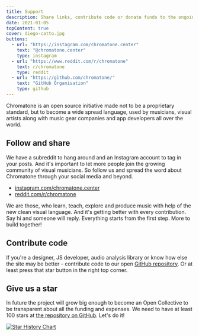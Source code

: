 ```yaml
---
title: Support
description: Share links, contribute code or donate funds to the ongoing research and development
date: 2021-01-05
topContent: true
cover: diego-catto.jpg
buttons:
  - url: "https://instagram.com/chromatone.center"
    text: "@chromatone.center"
    type: instagram
  - url: "https://www.reddit.com/r/chromatone"
    text: r/chromatone
    type: reddit
  - url: "https://github.com/chromatone/"
    text: "GitHub Organisation"
    type: github
---
```


<script setup>
import { defineClientComponent } from 'vitepress'

const MapGlobe = defineClientComponent(() => {
  return import('./MapGlobe.vue')
})

import map from '#/db/map.yml'
const dots = map.cities.map(city=>city.coord)
</script>

<map-globe class="mb-8" :dots="dots" />

Chromatone is an open source initiative made not to be a proprietary standard, but to become a wide spread language, used by musicians, visual artists along with music gear companies and app developers all over the world.

## Follow and share

We have a subreddit to hang around and an Instagram account to tag in your posts. And it's important to let more people join the growing community of visual musicians. So follow us and spread the word about Chromatone through your social media and beyond.

<!-- <a href="https://www.producthunt.com/posts/chromatone?utm_source=badge-featured&utm_medium=badge&utm_souce=badge-chromatone" target="_blank"><img src="https://api.producthunt.com/widgets/embed-image/v1/featured.svg?post_id=381642&theme=neutral" alt="Chromatone - Visual&#0032;music&#0032;language&#0032;to&#0032;learn&#0044;&#0160;explore&#0032;and&#0032;express&#0032;with | Product Hunt" style="width: 250px; height: 54px;" width="250" height="54" /></a> -->

- [instagram.com/chromatone.center](https://instagram.com/chromatone.center/)
- [reddit.com/r/chromatone](https://reddit.com/r/chromatone)

We are those, who learn, teach, explore and produce music with help of the new clean visual language. And it's getting better with every contribution. Say hi and someone will reply. Everything starts from the first step. More to build together!

## Contribute code

If you're a designer, JS developer, audio analysis library or know how else the site may be better - contribute code to our open [GitHub repository](https://github.com/chromatone). Or at least press that star button in the right top corner.

## Give us a star

In future the project will grow big enough to become an Open Collective to be transparent about all the funding and expenses. We need to have at least 100 stars at [the repository on GitHub](https://github.com/chromatone/chromatone.center). Let's do it!

[![Star History Chart](https://api.star-history.com/svg?repos=chromatone/chromatone.center&type=Date)](https://star-history.com/#chromatone/chromatone.center&Date)
